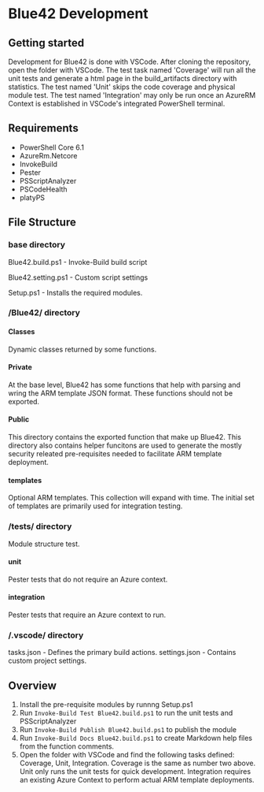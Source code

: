 # Blue42 Development

## Getting started

Development for Blue42 is done with VSCode. After cloning the repository, open the folder with VSCode. The test task named 'Coverage' will run all the unit tests and generate a html page in the build_artifacts directory with statistics. The test named 'Unit' skips the code coverage and physical module test. The test named 'Integration' may only be run once an AzureRM Context is established in VSCode's integrated PowerShell terminal.

## Requirements

+ PowerShell Core 6.1
+ AzureRm.Netcore
+ InvokeBuild
+ Pester
+ PSScriptAnalyzer
+ PSCodeHealth
+ platyPS

## File Structure

### base directory

Blue42.build.ps1 - Invoke-Build build script

Blue42.setting.ps1 - Custom script settings

Setup.ps1 - Installs the required modules.

### /Blue42/ directory

#### Classes

Dynamic classes returned by some functions.

#### Private

At the base level, Blue42 has some functions that help with parsing and wring the ARM template JSON format. These functions should not be exported.

#### Public

This directory contains the exported function that make up Blue42. This directory also contains helper funcitons are used to generate the mostly security releated pre-requisites needed to facilitate ARM template deployment.

#### templates

Optional ARM templates. This collection will expand with time. The initial set of templates are primarily used for integration testing.

### /tests/ directory

Module structure test.

#### unit

Pester tests that do not require an Azure context.

#### integration

Pester tests that require an Azure context to run.

### /.vscode/ directory

tasks.json - Defines the primary build actions.
settings.json - Contains custom project settings.

## Overview

1. Install the pre-requisite modules by runnng Setup.ps1
2. Run `Invoke-Build Test Blue42.build.ps1` to run the unit tests and PSScriptAnalyzer
3. Run `Invoke-Build Publish Blue42.build.ps1` to publish the module
4. Run `Invoke-Build Docs Blue42.build.ps1` to create Markdown help files from the function comments.
5. Open the folder with VSCode and find the following tasks defined: Coverage, Unit, Integration. Coverage is the same as number two above. Unit only runs the unit tests for quick development. Integration requires an existing Azure Context to perform actual ARM template deployments.
